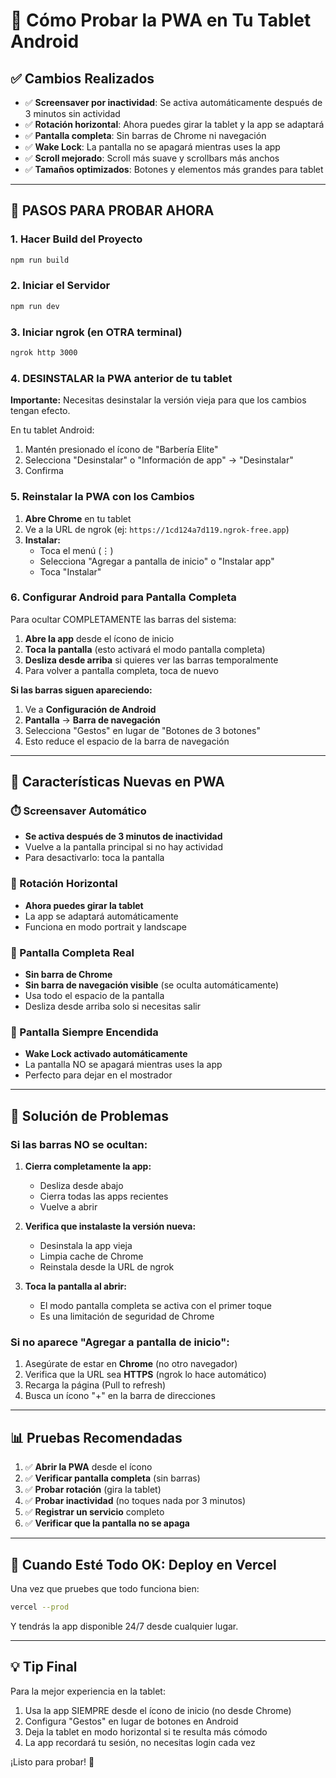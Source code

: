 # 📱 Cómo Probar la PWA en Tu Tablet Android

## ✅ Cambios Realizados

- ✅ **Screensaver por inactividad**: Se activa automáticamente después de 3 minutos sin actividad
- ✅ **Rotación horizontal**: Ahora puedes girar la tablet y la app se adaptará
- ✅ **Pantalla completa**: Sin barras de Chrome ni navegación
- ✅ **Wake Lock**: La pantalla no se apagará mientras uses la app
- ✅ **Scroll mejorado**: Scroll más suave y scrollbars más anchos
- ✅ **Tamaños optimizados**: Botones y elementos más grandes para tablet

---

## 🚀 PASOS PARA PROBAR AHORA

### 1. Hacer Build del Proyecto
```bash
npm run build
```

### 2. Iniciar el Servidor
```bash
npm run dev
```

### 3. Iniciar ngrok (en OTRA terminal)
```bash
ngrok http 3000
```

### 4. DESINSTALAR la PWA anterior de tu tablet

**Importante:** Necesitas desinstalar la versión vieja para que los cambios tengan efecto.

En tu tablet Android:
1. Mantén presionado el ícono de "Barbería Elite"
2. Selecciona "Desinstalar" o "Información de app" → "Desinstalar"
3. Confirma

### 5. Reinstalar la PWA con los Cambios

1. **Abre Chrome** en tu tablet
2. Ve a la URL de ngrok (ej: `https://1cd124a7d119.ngrok-free.app`)
3. **Instalar:**
   - Toca el menú (⋮)
   - Selecciona "Agregar a pantalla de inicio" o "Instalar app"
   - Toca "Instalar"

### 6. Configurar Android para Pantalla Completa

Para ocultar COMPLETAMENTE las barras del sistema:

1. **Abre la app** desde el ícono de inicio
2. **Toca la pantalla** (esto activará el modo pantalla completa)
3. **Desliza desde arriba** si quieres ver las barras temporalmente
4. Para volver a pantalla completa, toca de nuevo

**Si las barras siguen apareciendo:**

1. Ve a **Configuración de Android**
2. **Pantalla** → **Barra de navegación**
3. Selecciona "Gestos" en lugar de "Botones de 3 botones"
4. Esto reduce el espacio de la barra de navegación

---

## 🎯 Características Nuevas en PWA

### ⏱️ Screensaver Automático
- **Se activa después de 3 minutos de inactividad**
- Vuelve a la pantalla principal si no hay actividad
- Para desactivarlo: toca la pantalla

### 🔄 Rotación Horizontal
- **Ahora puedes girar la tablet**
- La app se adaptará automáticamente
- Funciona en modo portrait y landscape

### 📱 Pantalla Completa Real
- **Sin barra de Chrome**
- **Sin barra de navegación visible** (se oculta automáticamente)
- Usa todo el espacio de la pantalla
- Desliza desde arriba solo si necesitas salir

### 🔋 Pantalla Siempre Encendida
- **Wake Lock activado automáticamente**
- La pantalla NO se apagará mientras uses la app
- Perfecto para dejar en el mostrador

---

## 🐛 Solución de Problemas

### Si las barras NO se ocultan:

1. **Cierra completamente la app:**
   - Desliza desde abajo
   - Cierra todas las apps recientes
   - Vuelve a abrir

2. **Verifica que instalaste la versión nueva:**
   - Desinstala la app vieja
   - Limpia cache de Chrome
   - Reinstala desde la URL de ngrok

3. **Toca la pantalla al abrir:**
   - El modo pantalla completa se activa con el primer toque
   - Es una limitación de seguridad de Chrome

### Si no aparece "Agregar a pantalla de inicio":

1. Asegúrate de estar en **Chrome** (no otro navegador)
2. Verifica que la URL sea **HTTPS** (ngrok lo hace automático)
3. Recarga la página (Pull to refresh)
4. Busca un ícono "+" en la barra de direcciones

---

## 📊 Pruebas Recomendadas

1. ✅ **Abrir la PWA** desde el ícono
2. ✅ **Verificar pantalla completa** (sin barras)
3. ✅ **Probar rotación** (gira la tablet)
4. ✅ **Probar inactividad** (no toques nada por 3 minutos)
5. ✅ **Registrar un servicio** completo
6. ✅ **Verificar que la pantalla no se apaga**

---

## 🚀 Cuando Esté Todo OK: Deploy en Vercel

Una vez que pruebes que todo funciona bien:

```bash
vercel --prod
```

Y tendrás la app disponible 24/7 desde cualquier lugar.

---

## 💡 Tip Final

Para la mejor experiencia en la tablet:

1. Usa la app SIEMPRE desde el ícono de inicio (no desde Chrome)
2. Configura "Gestos" en lugar de botones en Android
3. Deja la tablet en modo horizontal si te resulta más cómodo
4. La app recordará tu sesión, no necesitas login cada vez

¡Listo para probar! 🎉

